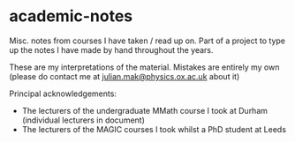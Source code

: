 # academic-notes
Misc. notes from courses I have taken / read up on. Part of a project to type up the notes I have made by hand throughout the years.

These are my interpretations of the material. Mistakes are entirely my own (please do contact me at julian.mak@physics.ox.ac.uk about it) 

Principal acknowledgements:

* The lecturers of the undergraduate MMath course I took at Durham (individual lecturers in document)
* The lecturers of the MAGIC courses I took whilst a PhD student at Leeds
